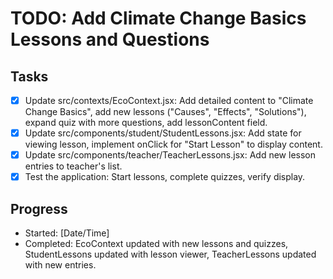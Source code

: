 # TODO: Add Climate Change Basics Lessons and Questions

## Tasks
- [x] Update src/contexts/EcoContext.jsx: Add detailed content to "Climate Change Basics", add new lessons ("Causes", "Effects", "Solutions"), expand quiz with more questions, add lessonContent field.
- [x] Update src/components/student/StudentLessons.jsx: Add state for viewing lesson, implement onClick for "Start Lesson" to display content.
- [x] Update src/components/teacher/TeacherLessons.jsx: Add new lesson entries to teacher's list.
- [x] Test the application: Start lessons, complete quizzes, verify display.

## Progress
- Started: [Date/Time]
- Completed: EcoContext updated with new lessons and quizzes, StudentLessons updated with lesson viewer, TeacherLessons updated with new entries.
